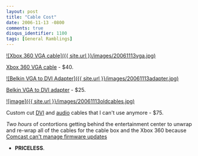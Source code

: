 ```yaml
---
layout: post
title: "Cable Cost"
date: 2006-11-13 -0800
comments: true
disqus_identifier: 1100
tags: [General Ramblings]
---
```

[![Xbox 360 VGA
cable]({{ site.url }}/images/20061113vga.jpg)](http://www.amazon.com/exec/obidos/ASIN/B000B6MLTG/mhsvortex)

 [Xbox 360 VGA
cable](http://www.amazon.com/exec/obidos/ASIN/B000B6MLTG/mhsvortex) -
$40.

 [![Belkin VGA to DVI
Adapter]({{ site.url }}/images/20061113adapter.jpg)](http://www.officedepot.com/ddSKU.do?level=SK&id=861752)

 [Belkin VGA to DVI
adapter](http://www.officedepot.com/ddSKU.do?level=SK&id=861752) -
$25.

[![image]({{ site.url }}/images/20061113oldcables.jpg)](http://bluejeanscable.com)

 Custom cut [DVI](http://bluejeanscable.com/store/dvi/index.htm) and
[audio](http://bluejeanscable.com/store/audio/index.htm) cables that I
can't use anymore - $75.

 *Two hours* of contortions getting behind the entertainment center to
unwrap and re-wrap all of the cables for the cable box and the Xbox 360
because [Comcast can't manage firmware
updates](/archive/2006/11/10/comcastmotorola-firmware-update-breaks-dvi.aspx)

- **PRICELESS**.
